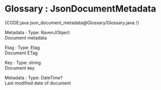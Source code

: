 ﻿# Glossary : JsonDocumentMetadata

{CODE:java json_document_metadata@Glossary/Glossary.java /}

Metadata
:   Type: RavenJObject   
Document metadata

Etag
:   Type: Etag   
Document ETag

Key
:   Type: string   
Document key

Metadata
:   Type: DateTime?   
Last modified date of document 